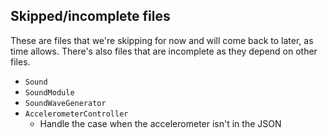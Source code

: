 ## Skipped/incomplete files

These are files that we're skipping for now and will come back to later, as time allows.
There's also files that are incomplete as they depend on other files.

* `Sound`
* `SoundModule`
* `SoundWaveGenerator`
* `AccelerometerController`
  * Handle the case when the accelerometer isn't in the JSON